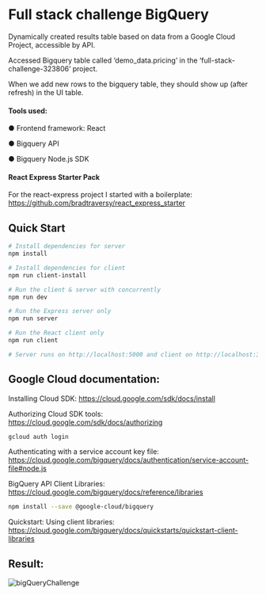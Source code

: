 
# Full stack challenge BigQuery 

Dynamically created results table based on data from a Google Cloud Project, accessible by API. 

Accessed Bigquery table called ‘demo_data.pricing’ in the ‘full-stack-challenge-323806’ project. 

When we add new rows to the bigquery table, they should show up (after refresh) in the UI table.


#### Tools used: 

● Frontend framework: React

● Bigquery API

● Bigquery Node.js SDK


#### React Express Starter Pack
For the react-express project I started with a boilerplate: https://github.com/bradtraversy/react_express_starter

## Quick Start

``` bash
# Install dependencies for server
npm install

# Install dependencies for client
npm run client-install

# Run the client & server with concurrently
npm run dev

# Run the Express server only
npm run server

# Run the React client only
npm run client

# Server runs on http://localhost:5000 and client on http://localhost:3000
```

## Google Cloud documentation: 

Installing Cloud SDK: https://cloud.google.com/sdk/docs/install

Authorizing Cloud SDK tools: https://cloud.google.com/sdk/docs/authorizing
``` bash
gcloud auth login
```
Authenticating with a service account key file: https://cloud.google.com/bigquery/docs/authentication/service-account-file#node.js

BigQuery API Client Libraries: https://cloud.google.com/bigquery/docs/reference/libraries
``` bash
npm install --save @google-cloud/bigquery
```
Quickstart: Using client libraries: https://cloud.google.com/bigquery/docs/quickstarts/quickstart-client-libraries


## Result:

![bigQueryChallenge](https://user-images.githubusercontent.com/68014127/134636325-e9c8fe38-a965-4833-9bf3-24e50c326f68.png)




